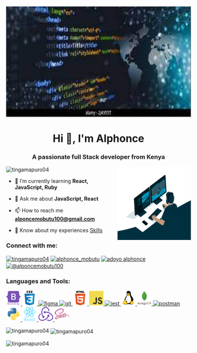 <p><img width="1000" height="300" alt="master head" src="https://github.com/tingamapuro04/tingamapuro04/blob/main/banner.jpg" /></p>
<h1 align="center">Hi 👋, I'm Alphonce</h1>
<h3 align="center">A passionate full Stack developer from Kenya</h3>
<img width="200" align="right" alt="coding gif" src="https://github.com/tingamapuro04/tingamapuro04/blob/main/dev_animado.gif"  />

<p align="left"> <img src="https://komarev.com/ghpvc/?username=tingamapuro04&label=Profile%20views&color=0e75b6&style=flat" alt="tingamapuro04" /> </p>


- 🌱 I’m currently learning **React, JavaScript, Ruby**

- 💬 Ask me about **JavaScript, React**

- 📫 How to reach me **alponcemobutu100@gmail.com**

- 📄 Know about my experiences [Skills](https://github.com/tingamapuro04/tingamapuro04/blob/main/Adoyo%20Alphonce%20Mobutu.pdf)

<h3 align="left">Connect with me:</h3>
<p align="left">
<a href="https://codepen.io/tingamapuro04" target="blank"><img align="center" src="https://raw.githubusercontent.com/rahuldkjain/github-profile-readme-generator/master/src/images/icons/Social/codepen.svg" alt="tingamapuro04" height="30" width="40" /></a>
<a href="https://twitter.com/alphonce_mobutu" target="blank"><img align="center" src="https://raw.githubusercontent.com/rahuldkjain/github-profile-readme-generator/master/src/images/icons/Social/twitter.svg" alt="alphonce_mobutu" height="30" width="40" /></a>
<a href="https://linkedin.com/in/adoyo-alphonce" target="blank"><img align="center" src="https://raw.githubusercontent.com/rahuldkjain/github-profile-readme-generator/master/src/images/icons/Social/linked-in-alt.svg" alt="adoyo alphonce" height="30" width="40" /></a>
<a href="https://www.hackerrank.com/alponcemobutu100" target="blank"><img align="center" src="https://raw.githubusercontent.com/rahuldkjain/github-profile-readme-generator/master/src/images/icons/Social/hackerrank.svg" alt="@alponcemobutu100" height="30" width="40" /></a>
</p>

<h3 align="left">Languages and Tools:</h3>
<p align="left"> <a href="https://getbootstrap.com" target="_blank" rel="noreferrer"> <img src="https://raw.githubusercontent.com/devicons/devicon/master/icons/bootstrap/bootstrap-plain-wordmark.svg" alt="bootstrap" width="40" height="40"/> </a> <a href="https://www.w3schools.com/css/" target="_blank" rel="noreferrer"> <img src="https://raw.githubusercontent.com/devicons/devicon/master/icons/css3/css3-original-wordmark.svg" alt="css3" width="40" height="40"/> </a> <a href="https://www.figma.com/" target="_blank" rel="noreferrer"> <img src="https://www.vectorlogo.zone/logos/figma/figma-icon.svg" alt="figma" width="40" height="40"/> </a> <a href="https://git-scm.com/" target="_blank" rel="noreferrer"> <img src="https://www.vectorlogo.zone/logos/git-scm/git-scm-icon.svg" alt="git" width="40" height="40"/> </a> <a href="https://www.w3.org/html/" target="_blank" rel="noreferrer"> <img src="https://raw.githubusercontent.com/devicons/devicon/master/icons/html5/html5-original-wordmark.svg" alt="html5" width="40" height="40"/> </a> <a href="https://developer.mozilla.org/en-US/docs/Web/JavaScript" target="_blank" rel="noreferrer"> <img src="https://raw.githubusercontent.com/devicons/devicon/master/icons/javascript/javascript-original.svg" alt="javascript" width="40" height="40"/> </a> <a href="https://jestjs.io" target="_blank" rel="noreferrer"> <img src="https://www.vectorlogo.zone/logos/jestjsio/jestjsio-icon.svg" alt="jest" width="40" height="40"/> </a> <a href="https://www.linux.org/" target="_blank" rel="noreferrer"> <img src="https://raw.githubusercontent.com/devicons/devicon/master/icons/linux/linux-original.svg" alt="linux" width="40" height="40"/> </a> <a href="https://www.mongodb.com/" target="_blank" rel="noreferrer"> <img src="https://raw.githubusercontent.com/devicons/devicon/master/icons/mongodb/mongodb-original-wordmark.svg" alt="mongodb" width="40" height="40"/> </a> <a href="https://postman.com" target="_blank" rel="noreferrer"> <img src="https://www.vectorlogo.zone/logos/getpostman/getpostman-icon.svg" alt="postman" width="40" height="40"/> </a> <a href="https://www.python.org" target="_blank" rel="noreferrer"> <img src="https://raw.githubusercontent.com/devicons/devicon/master/icons/python/python-original.svg" alt="python" width="40" height="40"/> </a> <a href="https://reactjs.org/" target="_blank" rel="noreferrer"> <img src="https://raw.githubusercontent.com/devicons/devicon/master/icons/react/react-original-wordmark.svg" alt="react" width="40" height="40"/> </a> <a href="https://redux.js.org" target="_blank" rel="noreferrer"> <img src="https://raw.githubusercontent.com/devicons/devicon/master/icons/redux/redux-original.svg" alt="redux" width="40" height="40"/> </a> <a href="https://sass-lang.com" target="_blank" rel="noreferrer"> <img src="https://raw.githubusercontent.com/devicons/devicon/master/icons/sass/sass-original.svg" alt="sass" width="40" height="40"/> </a> </p>

<p><img align="left" src="https://github-readme-stats.vercel.app/api/top-langs?username=tingamapuro04&show_icons=true&locale=en&layout=compact" alt="tingamapuro04" /></p>

<p>&nbsp;<img align="center" src="https://github-readme-stats.vercel.app/api?username=tingamapuro04&show_icons=true&locale=en" alt="tingamapuro04" /></p>

<p><img align="center" src="https://github-readme-streak-stats.herokuapp.com/?user=tingamapuro04&" alt="tingamapuro04" /></p>
